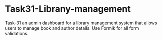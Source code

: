 # Task31-Librany-management
Task-31  an admin dashboard for a library management system that allows users to manage book and author details. Use Formik for all form validations.
